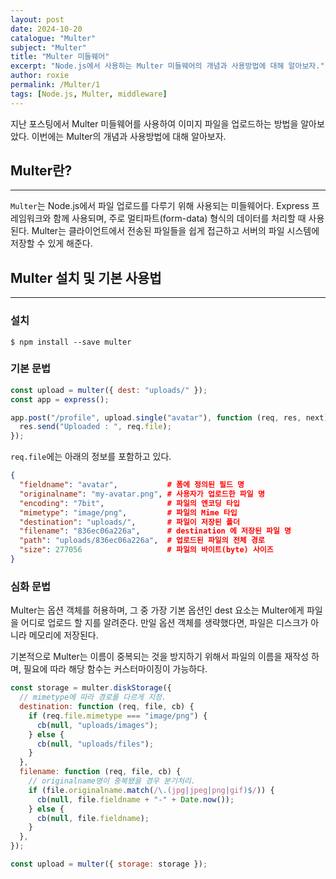 ```yaml
---
layout: post
date: 2024-10-20
catalogue: "Multer"
subject: "Multer"
title: "Multer 미들웨어"
excerpt: "Node.js에서 사용하는 Multer 미들웨어의 개념과 사용방법에 대해 알아보자."
author: roxie
permalink: /Multer/1
tags: [Node.js, Multer, middleware]
---
```


지난 포스팅에서 Multer 미들웨어를 사용하여 이미지 파일을 업로드하는 방법을 알아보았다. 이번에는 Multer의 개념과 사용방법에 대해 알아보자.

## Multer란?

---

`Multer`는 Node.js에서 파일 업로드를 다루기 위해 사용되는 미들웨어다. Express 프레임워크와 함께 사용되며, 주로 멀티파트(form-data) 형식의 데이터를 처리할 때 사용된다. Multer는 클라이언트에서 전송된 파일들을 쉽게 접근하고 서버의 파일 시스템에 저장할 수 있게 해준다.

## Multer 설치 및 기본 사용법

---

### 설치

```
$ npm install --save multer
```

### 기본 문법

```javascript
const upload = multer({ dest: "uploads/" });
const app = express();

app.post("/profile", upload.single("avatar"), function (req, res, next) {
  res.send("Uploaded : ", req.file);
});
```

`req.file`에는 아래의 정보를 포함하고 있다.

```json
{
  "fieldname": "avatar",           # 폼에 정의된 필드 명
  "originalname": "my-avatar.png", # 사용자가 업로드한 파일 명
  "encoding": "7bit",              # 파일의 엔코딩 타입
  "mimetype": "image/png",         # 파일의 Mime 타입
  "destination": "uploads/",       # 파일이 저장된 폴더
  "filename": "836ec06a226a",      # destination 에 저장된 파일 명
  "path": "uploads/836ec06a226a",  # 업로드된 파일의 전체 경로
  "size": 277056                   # 파일의 바이트(byte) 사이즈
}
```

### 심화 문법

Multer는 옵션 객체를 허용하며, 그 중 가장 기본 옵션인 dest 요소는 Multer에게 파일을 어디로 업로드 할 지를 알려준다. 만일 옵션 객체를 생략했다면, 파일은 디스크가 아니라 메모리에 저장된다.

기본적으로 Multer는 이름이 중복되는 것을 방지하기 위해서 파일의 이름을 재작성 하며, 필요에 따라 해당 함수는 커스터마이징이 가능하다.

```javascript
const storage = multer.diskStorage({
  // mimetype에 따라 경로를 다르게 지정.
  destination: function (req, file, cb) {
    if (req.file.mimetype === "image/png") {
      cb(null, "uploads/images");
    } else {
      cb(null, "uploads/files");
    }
  },
  filename: function (req, file, cb) {
    // originalname명이 중복됐을 경우 분기처리.
    if (file.originalname.match(/\.(jpg|jpeg|png|gif)$/)) {
      cb(null, file.fieldname + "-" + Date.now());
    } else {
      cb(null, file.fieldname);
    }
  },
});

const upload = multer({ storage: storage });
```

